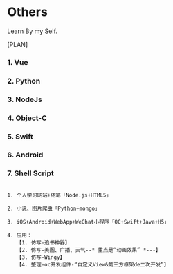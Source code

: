# Others

Learn By my Self.

[PLAN]
### 1. Vue

### 2. Python

### 3. NodeJs

### 4. Object-C

### 5. Swift

### 6. Android

### 7. Shell Script


```

1. 个人学习网站+随笔「Node.js+HTML5」

2. 小说、图片爬虫「Python+mongo」

3. iOS+Android+WebApp+WeChat小程序「OC+Swift+Java+H5」

4. 应用：
   【1. 仿写-追书神器】
   【2. 仿写-美图、广播、天气--* 重点是“动画效果” *---】
   【3. 仿写-Wingy】
   【4. 整理-oc开发组件-“自定义View&第三方框架de二次开发”】
   
```
